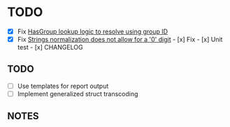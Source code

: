 # TODO

- [x] Fix [ HasGroup lookup logic to resolve using group ID](https://github.com/uhppoted/uhppoted-app-wild-apricot/issues/6)
- [x] Fix [Strings normalization does not allow for a '0' digit](https://github.com/uhppoted/uhppoted-app-wild-apricot/issues/5)
      - [x] Fix
      - [x] Unit test
      - [x] CHANGELOG

## TODO

- [ ] Use templates for report output
- [ ] Implement generalized struct transcoding

## NOTES
